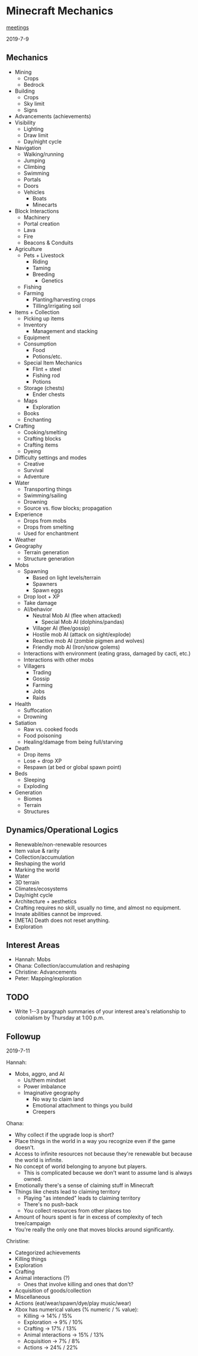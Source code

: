 # Minecraft Mechanics

[meetings](index.html)

2019-7-9

## Mechanics

- Mining
    * Crops
    * Bedrock
- Building
    * Crops
    * Sky limit
    * Signs
- Advancements (achievements)
- Visibility
    * Lighting
    * Draw limit
    * Day/night cycle
- Navigation
    * Walking/running
    * Jumping
    * Climbing
    * Swimming
    * Portals
    * Doors
    * Vehicles
         * Boats
         * Minecarts
- Block Interactions
    * Machinery
    * Portal creation
    * Lava
    * Fire
    * Beacons & Conduits
- Agriculture
    * Pets + Livestock
        * Riding
        * Taming
        * Breeding
            * Genetics
    * Fishing
    * Farming
        * Planting/harvesting crops
        * Tilling/irrigating soil
- Items + Collection
    * Picking up items
    * Inventory
        * Management and stacking
    * Equipment
    * Consumption
        * Food
        * Potions/etc.
    * Special Item Mechanics
        * Flint + steel
        * Fishing rod
        * Potions
    * Storage (chests)
        * Ender chests
    * Maps
        * Exploration
    * Books
    * Enchanting
- Crafting
    * Cooking/smelting
    * Crafting blocks
    * Crafting items
    * Dyeing
- Difficulty settings and modes
    * Creative
    * Survival
    * Adventure
- Water
    * Transporting things
    * Swimming/sailing
    * Drowning
    * Source vs. flow blocks; propagation
- Experience
    * Drops from mobs
    * Drops from smelting
    * Used for enchantment
- Weather
- Geography
    * Terrain generation
    * Structure generation
- Mobs
    * Spawning
        * Based on light levels/terrain
        * Spawners
        * Spawn eggs
    * Drop loot + XP
    * Take damage
    * AI/behavior
        * Neutral Mob AI (flee when attacked)
            * Special Mob AI (dolphins/pandas)
        * Villager AI (flee/gossip)
        * Hostile mob AI (attack on sight/explode)
        * Reactive mob AI (zombie pigmen and wolves)
        * Friendly mob AI (Iron/snow golems)
    * Interactions with environment (eating grass, damaged by cacti, etc.)
    * Interactions with other mobs
    * Villagers
        * Trading
        * Gossip
        * Farming
        * Jobs
        * Raids
- Health
    * Suffocation
    * Drowning
- Satiation
    * Raw vs. cooked foods
    * Food poisoning
    * Healing/damage from being full/starving
- Death
    * Drop items
    * Lose + drop XP
    * Respawn (at bed or global spawn point)
- Beds
    * Sleeping
    * Exploding
- Generation
    * Biomes
    * Terrain
    * Structures

## Dynamics/Operational Logics

- Renewable/non-renewable resources
- Item value & rarity
- Collection/accumulation
- Reshaping the world
- Marking the world
- Water
- 3D terrain
- Climates/ecosystems
- Day/night cycle
- Architecture + aesthetics
- Crafting requires no skill, usually no time, and almost no equipment.
- Innate abilities cannot be improved.
- [META] Death does not reset anything.
- Exploration

## Interest Areas

- Hannah: Mobs
- Ohana: Collection/accumulation and reshaping
- Christine: Advancements
- Peter: Mapping/exploration

## TODO

- Write 1--3 paragraph summaries of your interest area's relationship to
  colonialism by Thursday at 1:00 p.m.

## Followup

2019-7-11

Hannah:

- Mobs, aggro, and AI
    - Us/them mindset
    - Power imbalance
    - Imaginative geography
        * No way to claim land
        * Emotional attachment to things you build
        * Creepers

Ohana:

- Why collect if the upgrade loop is short?
- Place things in the world in a way you recognize even if the game doesn't.
- Access to infinite resources not because they're renewable but because the
  world is infinite.
- No concept of world belonging to anyone but players.
    * This is complicated because we don't want to assume land is always owned.
- Emotionally there's a sense of claiming stuff in Minecraft
- Things like chests lead to claiming territory
    * Playing "as intended" leads to claiming territory 
    * There's no push-back
    * You collect resources from other places too
- Amount of hours spent is far in excess of complexity of tech tree/campaign
- You're really the only one that moves blocks around significantly.

Christine:

- Categorized achievements
- Killing things
- Exploration
- Crafting
- Animal interactions (?)
    * Ones that involve killing and ones that don't?
- Acquisition of goods/collection
- Miscellaneous
- Actions (eat/wear/spawn/dye/play music/wear)
- Xbox has numerical values (% numeric / % value):
    * Killing -> 14% / 15%
    * Exploration -> 9% / 10%
    * Crafting -> 17% / 13%
    * Animal interactions -> 15% / 13%
    * Acquisition -> 7% / 8%
    * Actions -> 24% / 22%
